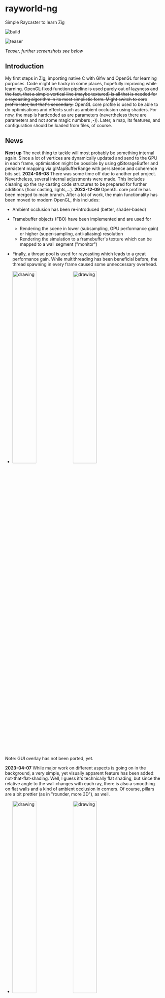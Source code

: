 # rayworld-ng
Simple Raycaster to learn Zig 

![build](https://github.com/bfeldpw/rayworld-ng/actions/workflows/ci.yml/badge.svg?branch=master)
 
![teaser](screenshots/teaser.jpg?raw=true)

*Teaser, further screenshots see below*

## Introduction
My first steps in Zig, importing native C with Glfw and OpenGL for learning purposes. Code might be hacky in some places, hopefully improving while learning. ~~OpenGL fixed function pipeline is used purely out of lazyness and the fact, that a simple vertical line (maybe textured) is all that is needed for a raycasting algorithm in its most simplistic form. Might switch to core profile later, but that's secondary.~~ OpenGL core profile is used to be able to do optimisations and effects such as ambient occlusion using shaders. For now, the map is hardcoded as are parameters (nevertheless there are parameters and not some magic numbers ;-)). Later, a map, its features, and configuration should be loaded from files, of course.

## News
**Next up** The next thing to tackle will most probably be something internal again. Since a lot of vertices are dynamically updated and send to the GPU in each frame, optimisation might be possible by using glStorageBuffer and persistent mapping via glMapBufferRange with persistence and coherence bits set.
**2024-08-08** There was some time off due to another pet project. Nevertheless, several internal adjustments were made. This includes cleaning up the ray casting code structures to be prepared for further additions (floor casting, lights,...).
**2023-12-09** OpenGL core profile has been merged to main branch. After a lot of work, the main functionality has been moved to modern OpenGL, this includes:
* Ambient occlusion has been re-introduced (better, shader-based)
* Framebuffer objects (FBO) have been implemented and are used for
  * Rendering the scene in lower (subsampling, GPU performance gain) or higher (super-sampling, anti-aliasing) resolution
  * Rendering the simulation to a framebuffer's texture which can be mapped to a wall segment ("monitor")
* Finally, a thread pool is used for raycasting which leads to a great performance gain. While multithreading 
has been beneficial before, the thread spawning in every frame caused some unneccessary overhead.

* <img src="screenshots/ao_01.jpg" alt="drawing" width="40%"/> <img src="screenshots/sim_overlay_02.jpg" alt="drawing" width="40%"/>

Note: GUI overlay has not been ported, yet.

**2023-04-07** While major work on different aspects is going on in the background, a very simple, yet visually apparent feature has been added: not-that-flat-shading. Well, I guess it's technically flat shading, but since the relative angle to the wall changes with each ray, there is also a smoothing on flat walls and a kind of ambient occlusion in corners. Of course, pillars are a bit prettier (as in "rounder, more 3D"), as well.

* <img src="screenshots/shading_01.jpg" alt="drawing" width="40%"/> <img src="screenshots/shading_02.jpg" alt="drawing" width="40%"/>

**2023-03-26** In the last two weeks, a font manager has been implemented using stb_truetype for rasterisation. It features
* Loading fonts
* Rasterising fonts
* Configuration option for auto-rasterisation. Enabling this rasterises fonts on the fly if required
* Limiting the maximum number of font atlasses and auto removing idle fonts
  * The configuration sets a boolean for auto removal. If a new font is to be rasterised and the maximum number of font atlasses is reached, the most idle font (not used for the longest time) is removed
  * Minimum idle time: Another configuration parameter sets the minimum time for auto removal. If there is no font with a larger idle time, an error is thrown. This is to handle situations, where the maximum number of rasterised fonts is used in a single frame and hence, the first font drawn in the frame (with the highest idle time) would be removed.
* Calculating text length and height including new lines to scale output
* Rendering font atlasses and text: Both functions rely on a gfx_impl.zig file that can be adjusted to the graphics engine by the user
* Several unit tests have been implemented

Overall, the font manager is a good candidate to be separated as a library to be used outside of rayworld. I will try to create a MIT-licensed version on GitHub soon.
The next image depicts rendering the help information to the screen:

* <img src="screenshots/font_rendering_01.jpg" alt="drawing" width="40%"/> <img src="screenshots/font_rendering_02.jpg" alt="drawing" width="40%"/>

**2023-03-10** Apart from adding CI via GitHub Actions, two major features were implemented in the past 6 weeks:
* Subsampling of rays is now possible. When subsampling, quads are drawn instead of lines. Since texture coordinates and heights are interpolated correctly and material transitions and depth discontinuities are taken into account, visual quality doesn't noticably decrease if not subsampling excessively. Additionally, each reflecting wall element can be configured individually to increase subsampling in order to reduce processing costs. A debug view with elevated camera shows reflections with reduced sampling

* <img src="screenshots/subsampling_01.jpg" alt="drawing" width="40%"/>

* Background simulation: In a spontaneous attempt to add some story, a background simulation has been implemented. The player is on a space station, orbiting a planet with space debris/asteroids. Utilising SIMD operations, a threads computes 10 000 objects orbiting the planet without too much impact on performance. A system map depicting planet, station and debris can be overlayed.
* <img src="screenshots/sim_overlay_01.jpg" alt="drawing" width="400"/>

**2023-01-29** A lot of new features found there way into the build this week. Most interesting is glass. First, refraction based on material index has been implemented. Some scenerios looked a little weird, because of the lack of total inner reflection, which was implemented next.

* <img src="screenshots/glass_01.jpg" alt="drawing" width="40%"/> * <img src="screenshots/glass_02.jpg" alt="drawing" width="40%"/>

* <img src="screenshots/glass_03.jpg" alt="drawing" width="25%"/> <img src="screenshots/glass_04.jpg" alt="drawing" width="25%"/> <img src="screenshots/glass_05.jpg" alt="drawing" width="25%"/>

Secondly, round pillars can now be placed. While their radius is still a fixed parameter, it will be a variable parameter in the map attributes soon. Lastly, a bit of testing has been done to scatter ray segments reflected by walls to simulate diffuse reflections.

* <img src="screenshots/pillars_01.jpg" alt="drawing" width="40%"/> <img src="screenshots/pillars_02.jpg" alt="drawing" width="40%"/>

**2023-01-20** Texture mapping has been implemented. Since, as mentioned above, I was using the immediate mode ("fixed function pipeline"), this became quite taxing due to calls to OpenGL. Since I am aware of people using the integrated Intel GPU with its linux drivers, that are somewhat buggy in my experience when it comes to core profile, I tried to stay withing OpenGL <= 2.0. This lead to DrawArrays. A memory structure has been set up to store all information of primitives to be drawn for different depth layers (reflections/mirrors). A first test for "manual" mip mapping has been done as well.

Getting back to the core of ray casting, all wall elements have been made slightly reflective, too. There is a maximum amount of ray bounces much lower than that of mirrors, though.

* <img src="screenshots/all_walls_shiny_01.jpg" alt="drawing" width="40%"/>

**2023-01-12:** Floor and ceiling are now represented by a very simple colour grading. This will be improved, when those cells are drawn during tracing, which also allows for ground textures. Additionally, some light vertical ambient occlusion is rendered, which is a very hacky specific function blending vertical colour-graded line segments.

**2023-01-11:** The basic structure to store more map attributes has been implemented. As a first test, RGBA colours are set for every cell.

**2023-01-10:** A first version of mirrors has been implemented. The underlying system based on ray segments allows for different scenarios, "spawning" ray segments is only limited to a maximum amount to avoid infinite reflections and high processing loads. Wall and mirror features are fixed in this early version. In the future, map features, such as mirrors and walls will have several attributes.

* <img src="screenshots/mirrors_01.jpg" alt="drawing" width="40%"/>

**2023-01-09:** Implemented a simple interpolation between two vertical lines so only half of the rays need to be calculated. Additionally, multithreading was added for they ray calculations. At the moment, it's statically set to 4 threads, to avoid too much overhead of spawning without a threadpool. The overhead might become noticable, since the ray casting itself is pretty fast (non-complex as of yet). Using both methods, there is a ~75% reduction of computing time on my system.

## Early implementation

A scene with mirror elements, different colors and a little ambient occlusion can be seen in Figure 1,
the overview map is on the bottom left:

* <img src="screenshots/scene_01.jpg" alt="drawing" width="40%"/>

*Figure 1: Scene and map representation*

Figure 2 shows an enlarged version of a similar scene as seen in Figure 1 to demonstrate the ray propagation:

* <img src="screenshots/map.jpg" alt="drawing" width="40%"/>

*Figure 2: Enlarged map view of the ray propagation*

## Installation and dependencies

Zig seems to be very handy when it comes to cross compiling. I only tried within Linux, GLFW3, GLEW and thus, OpenGL have to be installed.

<!-- ## Performance measurements -->

<!-- There is a tiny measurement tool build in. -->
<!-- Raycasting is done on CPU, which is an old 4790K underclocked (yes, underclocked :-) ) @3.8GHz. -->
<!-- The algorithm is single-threaded for now. My stats are as follows: -->
<!-- ### debug -->
<!-- Raycasting: ~2.8ms (@ ~3000 measurements, i.e. frames)\ -->
<!-- Rendering: ~0.96ms (@ ~3000 measurements, i.e. frames) -->

<!-- ### release-safe -->
<!-- Raycasting: ~1.22ms (@ ~2860 measurements, i.e. frames)\ -->
<!-- Rendering:  ~0.41ms (@ ~2860 measurements, i.e. frames)  -->

<!-- ### release-fast -->
<!-- Raycasting: ~0.97ms (@ ~4700 measurements, i.e. frames)\ -->
<!-- Rendering:  ~0.43ms (@ ~4700 measurements, i.e. frames) -->


